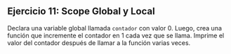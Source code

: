 ## Ejercicio 11: Scope Global y Local

Declara una variable global llamada `contador` con valor 0. Luego, crea una función que incremente el contador en 1 cada vez que se llama. Imprime el valor del contador después de llamar a la función varias veces.
